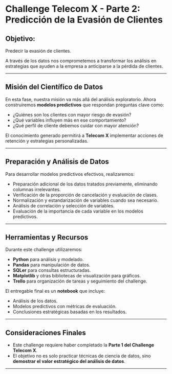 # Challenge Telecom X - Parte 2: Predicción de la Evasión de Clientes

## Objetivo:  
Predecir la evasión de clientes.  

A través de los datos nos comprometemos a transformar los análisis en estrategias que ayuden a la empresa a anticiparse a la pérdida de clientes.

---

## Misión del Científico de Datos

En esta fase, nuestra misión va más allá del análisis exploratorio. Ahora construiremos **modelos predictivos** que respondan preguntas clave como:

- ¿Quiénes son los clientes con mayor riesgo de evasión?
- ¿Qué variables influyen más en ese comportamiento?
- ¿Qué perfil de cliente debemos cuidar con mayor atención?

El conocimiento generado permitirá a **Telecom X** implementar acciones de retención y estrategias personalizadas.

---

## Preparación y Análisis de Datos
Para desarrollar modelos predictivos efectivos, realizaremos:

- Preparación adicional de los datos tratados previamente, eliminando columnas irrelevantes.
- Verificación de la proporción de cancelación y evaluación de clases.
- Normalización y estandarización de variables cuando sea necesario.
- Análisis de correlación y selección de variables.
- Evaluación de la importancia de cada variable en los modelos predictivos.

---

## Herramientas y Recursos  
Durante este challenge utilizaremos:

- **Python** para análisis y modelado.
- **Pandas** para manipulación de datos.
- **SQLer** para consultas estructuradas.
- **Matplotlib** y otras bibliotecas de visualización para gráficos.
- **Trello** para organización de tareas y seguimiento del challenge.

El entregable final  es un **notebook** que incluye:

- Análisis de los datos.
- Modelos predictivos con métricas de evaluación.
- Conclusiones estratégicas basadas en los resultados.

---

## Consideraciones Finales  
- Este challenge requiere haber completado la **Parte 1 del Challenge Telecom X**.
- El objetivo no es solo practicar técnicas de ciencia de datos, sino **demostrar el valor estratégico del análisis de datos**.
---
